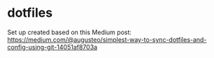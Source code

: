 # dotfiles

Set up created based on this Medium post: https://medium.com/@augusteo/simplest-way-to-sync-dotfiles-and-config-using-git-14051af8703a
